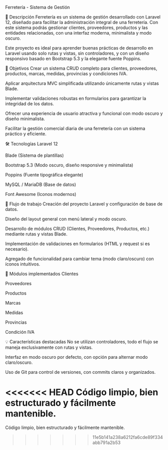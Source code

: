 Ferretería - Sistema de Gestión

🚀 Descripción
Ferretería es un sistema de gestión desarrollado con Laravel 12, diseñado para facilitar la administración integral de una ferretería. Con este sistema podrás gestionar clientes, proveedores, productos y las entidades relacionadas, con una interfaz moderna, minimalista y modo oscuro.

Este proyecto es ideal para aprender buenas prácticas de desarrollo en Laravel usando solo rutas y vistas, sin controladores, y con un diseño responsivo basado en Bootstrap 5.3 y la elegante fuente Poppins.

🎯 Objetivos
Crear un sistema CRUD completo para clientes, proveedores, productos, marcas, medidas, provincias y condiciones IVA.

Aplicar arquitectura MVC simplificada utilizando únicamente rutas y vistas Blade.

Implementar validaciones robustas en formularios para garantizar la integridad de los datos.

Ofrecer una experiencia de usuario atractiva y funcional con modo oscuro y diseño minimalista.

Facilitar la gestión comercial diaria de una ferretería con un sistema práctico y eficiente.

🛠️ Tecnologías
Laravel 12

Blade (Sistema de plantillas)

Bootstrap 5.3 (Modo oscuro, diseño responsive y minimalista)

Poppins (Fuente tipográfica elegante)

MySQL / MariaDB (Base de datos)

Font Awesome (Iconos modernos)

🔄 Flujo de trabajo
Creación del proyecto Laravel y configuración de base de datos.

Diseño del layout general con menú lateral y modo oscuro.

Desarrollo de módulos CRUD (Clientes, Proveedores, Productos, etc.) mediante rutas y vistas Blade.

Implementación de validaciones en formularios (HTML y request si es necesario).

Agregado de funcionalidad para cambiar tema (modo claro/oscuro) con íconos intuitivos.

🚩 Módulos implementados
Clientes

Proveedores

Productos

Marcas

Medidas

Provincias

Condición IVA

💡 Características destacadas
No se utilizan controladores, todo el flujo se maneja exclusivamente con rutas y vistas.

Interfaz en modo oscuro por defecto, con opción para alternar modo claro/oscuro.

Uso de Git para control de versiones, con commits claros y organizados.

<<<<<<< HEAD
Código limpio, bien estructurado y fácilmente mantenible.
=======
Código limpio, bien estructurado y fácilmente mantenible.
>>>>>>> 11e5b141a238a6212fa6cde89f334abb791a2b53
